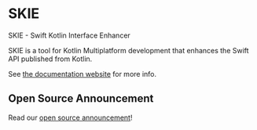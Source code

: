 # SKIE

SKIE - Swift Kotlin Interface Enhancer

SKIE is a tool for Kotlin Multiplatform development that enhances the Swift API published from Kotlin.

See [the documentation website](https://skie.touchlab.co/intro) for more info.

## Open Source Announcement

Read our [open source announcement](https://touchlab.co/skie-is-open-source)!
